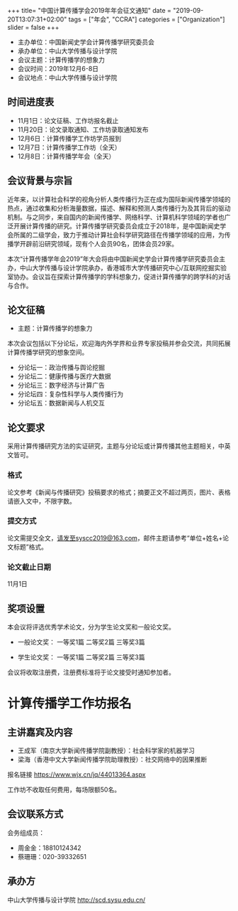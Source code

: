 +++
title= "中国计算传播学会2019年年会征文通知"
date = "2019-09-20T13:07:31+02:00"
tags = ["年会", "CCRA"]
categories = ["Organization"]
slider = false
+++




- 主办单位：中国新闻史学会计算传播学研究委员会
- 承办单位：中山大学传播与设计学院
- 会议主题：计算传播学的想象力
- 会议时间：2019年12月6-8日
- 会议地点：中山大学传播与设计学院

<!--more-->

## 时间进度表

- 11月1日：论文征稿、工作坊报名截止
- 11月20日：论文录取通知、工作坊录取通知发布
- 12月6日：计算传播学工作坊学员报到
- 12月7日：计算传播学工作坊（全天）
- 12月8日：计算传播学年会（全天）


## 会议背景与宗旨

近年来，以计算社会科学的视角分析人类传播行为正在成为国际新闻传播学领域的热点，通过收集和分析海量数据，描述、解释和预测人类传播行为及其背后的驱动机制。与之同步，来自国内的新闻传播学、网络科学、计算机科学领域的学者也广泛开展计算传播的研究。计算传播学研究委员会成立于2018年，是中国新闻史学会所属的二级学会，致力于推动计算社会科学研究路径在传播学领域的应用，为传播学开辟前沿研究领域，现有个人会员90名，团体会员29家。

本次“计算传播学年会2019”年大会将由中国新闻史学会计算传播学研究委员会主办，中山大学传播与设计学院承办，香港城市大学传播研究中心/互联网挖掘实验室协办。会议旨在探索计算传播学的学科想象力，促进计算传播学的跨学科的对话与合作。


## 论文征稿

- 主题：计算传播学的想象力

本次会议包括以下分论坛，欢迎海内外学界和业界专家投稿并参会交流，共同拓展计算传播学研究的想象空间。

- 分论坛一：政治传播与舆论挖掘
- 分论坛二：健康传播与医疗大数据
- 分论坛三：数字经济与计算广告
- 分论坛四：复杂性科学与人类传播行为
- 分论坛五：数据新闻与人机交互

## 论文要求
采用计算传播研究方法的实证研究，主题与分论坛或计算传播其他主题相关，中英文皆可。

### 格式
论文参考《新闻与传播研究》投稿要求的格式；摘要正文不超过两页，图片、表格请嵌入文中，不限字数。

### 提交方式
论文需提交全文，请发至syscc2019@163.com，邮件主题请参考“单位+姓名+论文标题”格式。

### 论文截止日期
11月1日

## 奖项设置
本会议将评选优秀学术论文，分为学生论文奖和一般论文奖。

- 一般论文奖：
一等奖1篇   二等奖2篇    三等奖3篇

- 学生论文奖：
一等奖1篇   二等奖2篇    三等奖3篇

会议将收取注册费，注册费标准将于论文接受时通知参加者。


# 计算传播学工作坊报名

## 主讲嘉宾及内容
- 王成军（南京大学新闻传播学院副教授）：社会科学家的机器学习
- 梁海（香港中文大学新闻传播学院助理教授）：社交网络中的因果推断

报名链接
https://www.wjx.cn/jq/44013364.aspx

工作坊不收取任何费用，每场限额50名。

## 会议联系方式

会务组成员：
- 周金金：18810124342
- 蔡珊珊：020-39332651

## 承办方

中山大学传播与设计学院
http://scd.sysu.edu.cn/
